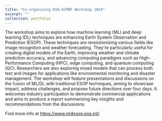 ```yaml
---
title: "Co-organizing ESA-ECMWF Workshop 2024"
excerpt: ""
collection: portfolio
---
```


The workshop aims to explore how machine learning (ML) and deep learning (DL) techniques are enhancing Earth System Observation and Prediction (ESOP). These techniques are revolutionizing various fields like image recognition and weather forecasting. They're particularly useful for creating digital models of the Earth, improving weather and climate prediction accuracy, and advancing computing paradigms such as High-Performance Computing (HPC), edge computing, and quantum computing (QC). Researchers are also exploring mixed models that can process both text and images for applications like environmental monitoring and disaster management. The workshop will feature presentations and discussions on the fusion of ML/DL with traditional ESOP techniques, aiming to showcase impact, address challenges, and propose future directions over four days. It welcomes industry participation to demonstrate commercial applications and aims to produce a report summarizing key insights and recommendations from the discussions.

Find more info at https://www.ml4esop.esa.int/.